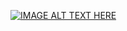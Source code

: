 [![IMAGE ALT TEXT HERE](https://img.youtube.com/vi/j33sTRFhquc/0.jpg)](https://www.youtube.com/watch?v=j33sTRFhquc)
